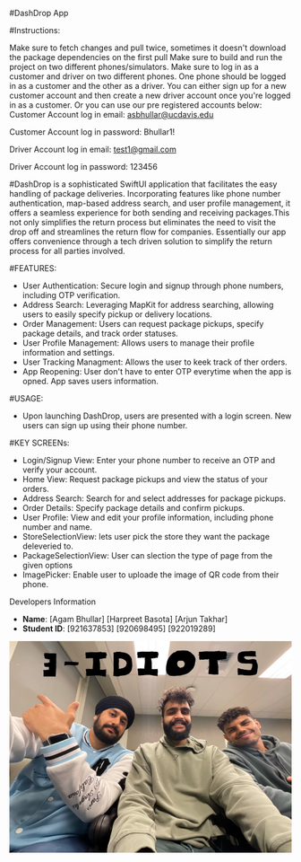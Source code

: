 #DashDrop App

#Instructions:

Make sure to fetch changes and pull twice, sometimes it doesn't download the package dependencies on the first pull
Make sure to build and run the project on two different phones/simulators.
Make sure to log in as a customer and driver on two different phones. One phone should be logged in as a customer and the other as a driver.
You can either sign up for a new customer account and then create a new driver account once you're logged in as a customer.
Or you can use our pre registered accounts below:
Customer Account log in email: asbhullar@ucdavis.edu

Customer Account log in password: Bhullar1!

Driver Account log in email: test1@gmail.com

Driver Account log in password: 123456
                                    
#DashDrop is a sophisticated SwiftUI application that facilitates the easy handling of package deliveries. Incorporating features like phone number
authentication, map-based address search, and user profile management, it offers a seamless experience for both sending and receiving packages.This not only
simplifies the return process but eliminates the need to visit the drop off and streamlines the return flow for companies. Essentially our app offers
convenience through a tech driven solution to simplify the return process for all parties involved.

#FEATURES:
- User Authentication: Secure login and signup through phone numbers, including OTP verification.
- Address Search: Leveraging MapKit for address searching, allowing users to easily specify pickup or delivery locations.
- Order Management: Users can request package pickups, specify package details, and track order statuses.
- User Profile Management: Allows users to manage their profile information and settings.
- User Tracking Managment: Allows the user to keek track of ther orders.
- App Reopening: User don't have to enter OTP everytime when the app is opned. App saves users information.

#USAGE:
- Upon launching DashDrop, users are presented with a login screen. New users can sign up using their phone number.

#KEY SCREENs:
- Login/Signup View: Enter your phone number to receive an OTP and verify your account.
- Home View: Request package pickups and view the status of your orders.
- Address Search: Search for and select addresses for package pickups.
- Order Details: Specify package details and confirm pickups.
- User Profile: View and edit your profile information, including phone number and name.
- StoreSelectionView: lets user pick the store they want the package deleveried to.
- PackageSelectionView: User can slection the type of page from the given options
- ImagePicker: Enable user to uploade the image of QR code from their phone.

 Developers Information
- **Name**: [Agam Bhullar] [Harpreet Basota] [Arjun Takhar]
- **Student ID**: [921637853] [920698495] [922019289]

![3 Idiots](3Idiots.png)



 
